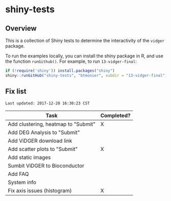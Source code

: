 # shiny-tests

## Overview

This is a collection of Shiny tests to determine the interactivity of the `vidger` package.

To run the examples locally, you can install the shiny package in R, and use the function `runGithub()`. For example, to run `13-vidger-final`:

``` r
if (!require('shiny')) install.packages("shiny")
shiny::runGitHub("shiny-tests", "btmonier", subdir = "13-vidger-final")
```


## Fix list

```
Last updated: 2017-12-20 16:30:23 CST
```

| Task                                | Completed? |
|-------------------------------------|------------|
| Add clustering, heatmap to "Submit" | X					 |
| Add DEG Analysis to "Submit" 				|            |
| Add ViDGER download link 						|            |
| Add scatter plots to "Submit" 			| X          |
| Add static images 									|            |
| Sumbit ViDGER to Bioconductor 			|            |
| Add FAQ 														|  					 |
| System info 												|  					 |
| Fix axis issues (histogram)					| X					 |